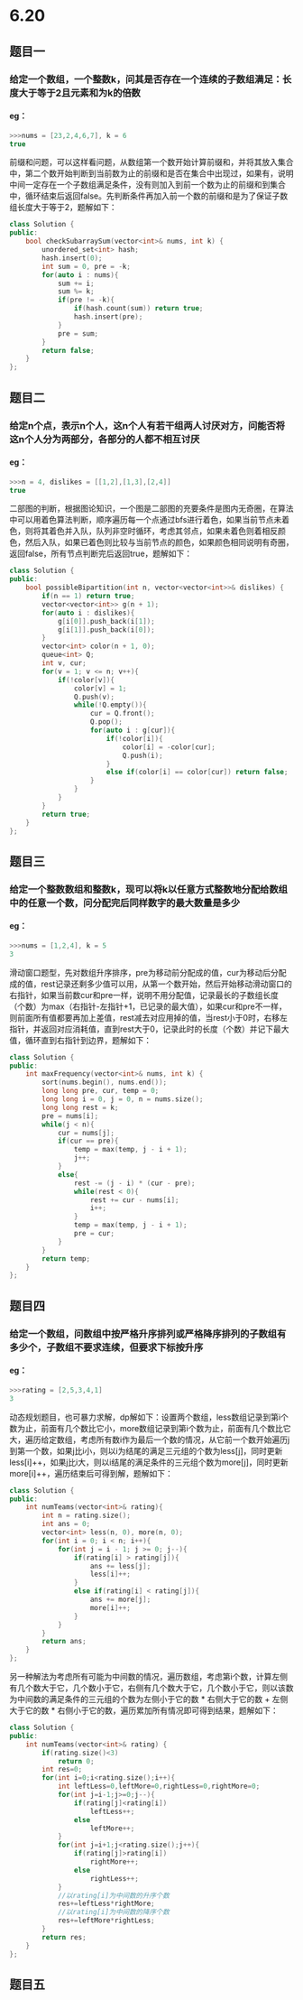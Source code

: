 # 6.20
## 题目一
### 给定一个数组，一个整数k，问其是否存在一个连续的子数组满足：长度大于等于2且元素和为k的倍数
#### eg：
```c++
>>>nums = [23,2,4,6,7], k = 6
true
```
前缀和问题，可以这样看问题，从数组第一个数开始计算前缀和，并将其放入集合中，第二个数开始判断到当前数为止的前缀和是否在集合中出现过，如果有，说明中间一定存在一个子数组满足条件，没有则加入到前一个数为止的前缀和到集合中，循环结束后返回false。先判断条件再加入前一个数的前缀和是为了保证子数组长度大于等于2，题解如下：
```c++
class Solution {
public:
    bool checkSubarraySum(vector<int>& nums, int k) {
        unordered_set<int> hash;
        hash.insert(0);
        int sum = 0, pre = -k;
        for(auto i : nums){
            sum += i;
            sum %= k;
            if(pre != -k){
                if(hash.count(sum)) return true;
                hash.insert(pre);
            }
            pre = sum;
        }
        return false;
    }
};
```
## 题目二
### 给定n个点，表示n个人，这n个人有若干组两人讨厌对方，问能否将这n个人分为两部分，各部分的人都不相互讨厌
#### eg：
```c++
>>>n = 4, dislikes = [[1,2],[1,3],[2,4]]
true
```
二部图的判断，根据图论知识，一个图是二部图的充要条件是图内无奇圈，在算法中可以用着色算法判断，顺序遍历每一个点通过bfs进行着色，如果当前节点未着色，则将其着色并入队，队列非空时循环，考虑其邻点，如果未着色则着相反颜色，然后入队，如果已着色则比较与当前节点的颜色，如果颜色相同说明有奇圈，返回false，所有节点判断完后返回true，题解如下：
```c++
class Solution {
public:
    bool possibleBipartition(int n, vector<vector<int>>& dislikes) {
        if(n == 1) return true;
        vector<vector<int>> g(n + 1);
        for(auto i : dislikes){
            g[i[0]].push_back(i[1]);
            g[i[1]].push_back(i[0]);
        }
        vector<int> color(n + 1, 0);
        queue<int> Q;
        int v, cur;
        for(v = 1; v <= n; v++){
            if(!color[v]){
                color[v] = 1;
                Q.push(v);
                while(!Q.empty()){
                    cur = Q.front();
                    Q.pop();
                    for(auto i : g[cur]){
                        if(!color[i]){
                            color[i] = -color[cur];
                            Q.push(i);
                        }
                        else if(color[i] == color[cur]) return false;
                    }
                }
            }
        }
        return true;
    }
};
```
## 题目三
### 给定一个整数数组和整数k，现可以将k以任意方式整数地分配给数组中的任意一个数，问分配完后同样数字的最大数量是多少
#### eg：
```c++
>>>nums = [1,2,4], k = 5
3
```
滑动窗口题型，先对数组升序排序，pre为移动前分配成的值，cur为移动后分配成的值，rest记录还剩多少值可以用，从第一个数开始，然后开始移动滑动窗口的右指针，如果当前数cur和pre一样，说明不用分配值，记录最长的子数组长度（个数）为max（右指针-左指针+1，已记录的最大值），如果cur和pre不一样，则前面所有值都要再加上差值，rest减去对应用掉的值，当rest小于0时，右移左指针，并返回对应消耗值，直到rest大于0，记录此时的长度（个数）并记下最大值，循环直到右指针到边界，题解如下：
```c++
class Solution {
public:
    int maxFrequency(vector<int>& nums, int k) {
        sort(nums.begin(), nums.end());
        long long pre, cur, temp = 0;
        long long i = 0, j = 0, n = nums.size();
        long long rest = k;
        pre = nums[i];
        while(j < n){
            cur = nums[j];
            if(cur == pre){
                temp = max(temp, j - i + 1);
                j++;
            }
            else{
                rest -= (j - i) * (cur - pre);
                while(rest < 0){
                    rest += cur - nums[i];
                    i++;
                }
                temp = max(temp, j - i + 1);
                pre = cur;
            }
        }
        return temp;
    }
};
```
## 题目四
### 给定一个数组，问数组中按严格升序排列或严格降序排列的子数组有多少个，子数组不要求连续，但要求下标按升序
#### eg：
```c++
>>>rating = [2,5,3,4,1]
3
```
动态规划题目，也可暴力求解，dp解如下：设置两个数组，less数组记录到第i个数为止，前面有几个数比它小，more数组记录到第i个数为止，前面有几个数比它大，遍历给定数组，考虑所有数i作为最后一个数的情况，从它前一个数开始遍历j到第一个数，如果j比i小，则以i为结尾的满足三元组的个数为less[j]，同时更新less[i]++，如果j比i大，则以i结尾的满足条件的三元组个数为more[j]，同时更新more[i]++，遍历结束后可得到解，题解如下：
```c++
class Solution {
public:
    int numTeams(vector<int>& rating){
        int n = rating.size();
        int ans = 0;
        vector<int> less(n, 0), more(n, 0);
        for(int i = 0; i < n; i++){
            for(int j = i - 1; j >= 0; j--){
                if(rating[i] > rating[j]){
                    ans += less[j];
                    less[i]++;
                }
                else if(rating[i] < rating[j]){
                    ans += more[j];
                    more[i]++;
                }
            }
        }
        return ans;
    }
};
```
另一种解法为考虑所有可能为中间数的情况，遍历数组，考虑第i个数，计算左侧有几个数大于它，几个数小于它，右侧有几个数大于它，几个数小于它，则以该数为中间数的满足条件的三元组的个数为左侧小于它的数 * 右侧大于它的数 + 左侧大于它的数 * 右侧小于它的数，遍历累加所有情况即可得到结果，题解如下：
```c++
class Solution {
public:
    int numTeams(vector<int>& rating) {
        if(rating.size()<3)
            return 0;
        int res=0;
        for(int i=0;i<rating.size();i++){
            int leftLess=0,leftMore=0,rightLess=0,rightMore=0;
            for(int j=i-1;j>=0;j--){
                if(rating[j]<rating[i])
                    leftLess++;
                else
                    leftMore++;
            }
            for(int j=i+1;j<rating.size();j++){
                if(rating[j]>rating[i])
                    rightMore++;
                else
                    rightLess++;
            }
            //以rating[i]为中间数的升序个数
            res+=leftLess*rightMore;
            //以rating[i]为中间数的降序个数
            res+=leftMore*rightLess;
        }
        return res;
    }
};
```
## 题目五
<!--stackedit_data:
eyJoaXN0b3J5IjpbMjEzMDk3OTE3OSw2ODE4MTQ2MDcsLTEwNT
Y5MjQ4MjksLTE2MTgwNzEwNDMsLTE4NzcwMjY4OThdfQ==
-->
